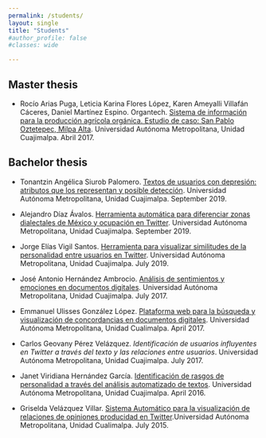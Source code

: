 ```yaml
---
permalink: /students/
layout: single
title: "Students"
#author_profile: false
#classes: wide

---
```


## Master thesis

* Rocío Arias Puga, Leticia Karina Flores López, Karen Ameyalli Villafán Cáceres, Daniel Martínez Espino. Organtech. [Sistema de información para la producción agrícola orgánica. Estudio de caso: San Pablo Oztetepec, Milpa Alta](/assets/documents/ICR_Organtech_2017). Universidad Autónoma Metropolitana, Unidad Cuajimalpa. Abril 2017.


## Bachelor thesis

* Tonantzin Angélica Siurob Palomero. [Textos de usuarios con depresión: atributos que los representan y posible detección](/assets/documents/PT_TonantzinSiurob_2019). Universidad Autónoma Metropolitana, Unidad Cuajimalpa. September 2019.

* Alejandro Díaz Ávalos. [Herramienta automática para diferenciar zonas dialectales de México y ocupación en Twitter](/assets/documents/PT_AlejandroDiaz_2019). Universidad Autónoma Metropolitana, Unidad Cuajimalpa. September 2019.

* Jorge Elías Vigil Santos. [Herramienta para visualizar similitudes de la personalidad entre usuarios en Twitter](/assets/documents/PT_JorgeVigil_2019). Universidad Autónoma Metropolitana, Unidad Cuajimalpa. July 2019.

* José Antonio Hernández Ambrocio. [Análisis de sentimientos y emociones en documentos digitales](/assets/documents/PT_AntonioHernandez_2017). Universidad Autónoma Metropolitana, Unidad Cuajimalpa. July 2017.

* Emmanuel Ulisses González López. [Plataforma web para la búsqueda y visualización de concordancias en documentos digitales](/assets/documents/PT_EmmanuelGonzalez_2017). Universidad Autónoma Metropolitana, Unidad Cualimalpa. April 2017.

* Carlos Geovany Pérez Velázquez. *Identificación de usuarios influyentes en Twitter a través del texto y las relaciones entre usuarios*. Universidad Autónoma Metropolitana, Unidad Cuajimalpa. July 2017.

* Janet Viridiana Hernández García. [Identificación de rasgos de personalidad a través del análisis automatizado de textos](/assets/documents/PT_JanetHernandez_2016). Universidad Autónoma Metropolitana, Unidad Cuajimalpa. April 2016.

* Griselda Velázquez Villar. [Sistema Automático para la visualización de relaciones de opiniones producidad en Twitter](/assets/documents/PT_GriseldaVelazquez_2015).Universidad Autónoma Metropolitana, Unidad Cualimalpa. July 2015.
